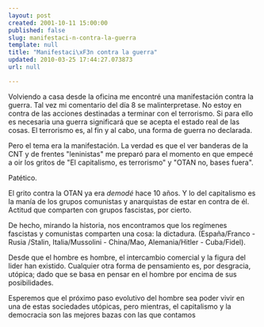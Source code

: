 ```yaml
---
layout: post
created: 2001-10-11 15:00:00
published: false
slug: manifestaci-n-contra-la-guerra
template: null
title: "Manifestaci\xF3n contra la guerra"
updated: 2010-03-25 17:44:27.073873
url: null

---
```


Volviendo a casa desde la oficina me encontré una manifestación contra la guerra. Tal vez mi comentario del día 8 se malinterpretase. No estoy en contra de las acciones destinadas a terminar con el terrorismo. Si para ello es necesaria una guerra significará que se acepta el estado real de las cosas. El terrorismo es, al fin y al cabo, una forma de guerra no declarada.

Pero el tema era la manifestación. La verdad es que el ver banderas de la CNT y de frentes "leninistas" me preparó para el momento en que empecé a oir los gritos de "El capitalismo, es terrorismo" y "OTAN no, bases fuera".

Patético.

El grito contra la OTAN ya era <i>demodé</i> hace 10 años. Y lo del capitalismo es la manía de los grupos comunistas y anarquistas de estar en contra de él. Actitud que comparten con grupos fascistas, por cierto.

De hecho, mirando la historia, nos encontramos que los regímenes fascistas y comunistas comparten una cosa: la dictadura. (España/Franco - Rusia /Stalin, Italia/Mussolini - China/Mao, Alemania/Hitler - Cuba/Fidel).

Desde que el hombre es hombre, el intercambio comercial y la figura del lider han existido. Cualquier otra forma de pensamiento es, por desgracia, utópica; dado que se basa en pensar en el hombre por encima de sus posibilidades.

Esperemos que el próximo paso evolutivo del hombre sea poder vivir en una de estas sociedades utópicas, pero mientras, el capitalismo y la democracia son las mejores bazas con las que contamos
